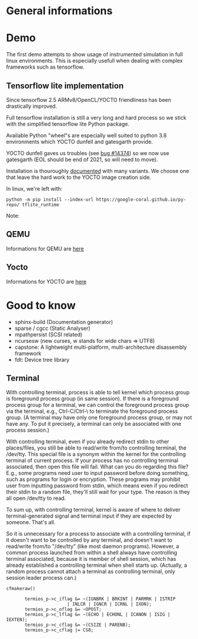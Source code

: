 # General informations

# Demo

The first demo attempts to show usage of instrumented simulation in full linux environments.
This is especially usefull when dealing with complex frameworks such as tensorflow.

## Tensorflow lite implementation

Since tensorflow 2.5 ARMv8/OpenCL/YOCTO friendliness has been drastically improved.

Full tensorflow installation is still a very long and hard process so we stick with the simplified tensorflow lite Python package.  

Available Python "wheel"s are especially well suited to python 3.8 environments which YOCTO dunfell and gatesgarth provide.

YOCTO dunfell gaves us troubles (see [bug #14374](https://bugzilla.yoctoproject.org/show_bug.cgi?id=14374)) so we now use gatesgarth (EOL should be end of 2021, so will need to move).

Installation is thouroughly [documented](https://www.tensorflow.org/lite/guide/python) with many variants. We choose one that leave the hard work to the YOCTO image creation side.

In linux, we're left with:

    python -m pip install --index-url https://google-coral.github.io/py-repo/ tflite_runtime

Note: 
## QEMU

Informations for QEMU are [here](https://git.frama-c.com/unisim-vp/unisim/-/blob/master/unisim_docs/cps4eu/qemu.md)

## Yocto

Informations for YOCTO are [here](https://git.frama-c.com/unisim-vp/unisim/-/blob/master/unisim_docs/cps4eu/yocto.md)

# Good to know

- sphinx-build (Documentation generator)
- sparse / cgcc (Static Analyser)
- mpathpersist (SCSI related)
- ncursesw (new curses, w stands for wide chars => UTF8)
- capstone: A lightweight multi-platform, multi-architecture disassembly framework
- fdt: Device tree library

## Terminal

With controlling terminal, process is able to tell kernel which
process group is foreground process group (in same session). If there
is a foreground process group for a terminal, we can control the
foreground process group via the terminal, e.g., Ctrl-C/Ctrl-\ to
terminate the foreground process group. (A terminal may have only one
foreground process group, or may not have any. To put it precisely, a
terminal can only be associated with one process session.)

With controlling terminal, even if you already redirect stdin to other
places/files, you still be able to read/write from/to controlling
terminal, the /dev/tty. This special file is a synonym within the
kernel for the controlling terminal of current process. If your
process has no controlling terminal associated, then open this file
will fail. What can you do regarding this file? E.g., some programs
need user to input password before doing something, such as programs
for login or encryption. These programs may prohibit user from
inputting password from stdin, which means even if you redirect their
stdin to a random file, they'll still wait for your type. The reason
is they all open /dev/tty to read.

To sum up, with controlling terminal, kernel is aware of where to
deliver terminal-generated signal and terminal input if they are
expected by someone. That's all.

So it is unnecessary for a process to associate with a controlling
terminal, if it doesn't want to be controlled by any terminal, and
doesn't want to read/write from/to "/dev/tty" (like most daemon
programs). However, a common process launched from within a shell
always have controlling terminal associated, because it is member of
shell session, which has already established a controlling terminal
when shell starts up. (Actually, a random process cannot attach a
terminal as controlling terminal, only session leader process can.)

`cfmakeraw()`

           termios_p->c_iflag &= ~(IGNBRK | BRKINT | PARMRK | ISTRIP
                           | INLCR | IGNCR | ICRNL | IXON);
           termios_p->c_oflag &= ~OPOST;
           termios_p->c_lflag &= ~(ECHO | ECHONL | ICANON | ISIG | IEXTEN);
           termios_p->c_cflag &= ~(CSIZE | PARENB);
           termios_p->c_cflag |= CS8;



